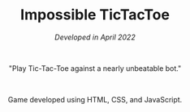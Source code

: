 <div align="center">

# Impossible TicTacToe

*Developed in April 2022*

<br>

"Play Tic-Tac-Toe against a nearly unbeatable bot."

<br>

Game developed using HTML, CSS, and JavaScript.

<br>
<br>

</div>
